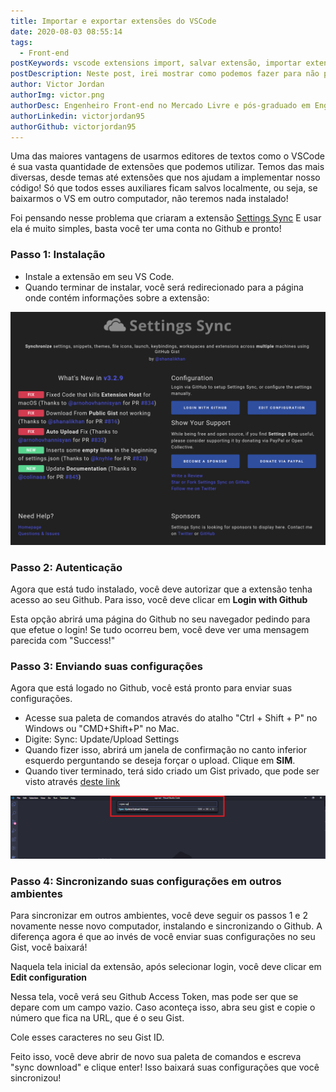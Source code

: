 ```yaml
---
title: Importar e exportar extensões do VSCode
date: 2020-08-03 08:55:14
tags:
  - Front-end
postKeywords: vscode extensions import, salvar extensão, importar extensão, exportar extensão, salvar, recuperar vscode, dicas vscode
postDescription: Neste post, irei mostrar como podemos fazer para não perdermos as nossas extensões quando mudamos de ambientes, dessa forma, podemos manter as mesmas extensões em todos os nossos ambientes!
author: Victor Jordan
authorImg: victor.png
authorDesc: Engenheiro Front-end no Mercado Livre e pós-graduado em Engenharia de Software pela PUC-MG e formado em Banco de Dados pela Fatec, apaixonado por usabilidade, performance e UX!
authorLinkedin: victorjordan95
authorGithub: victorjordan95
---
```


Uma das maiores vantagens de usarmos editores de textos como o VSCode é sua vasta quantidade de extensões que podemos utilizar.
Temos das mais diversas, desde temas até extensões que nos ajudam a implementar nosso código!
Só que todos esses auxiliares ficam salvos localmente, ou seja, se baixarmos o VS em outro computador, não teremos nada instalado!

Foi pensando nesse problema que criaram a extensão [Settings Sync](https://marketplace.visualstudio.com/items?itemName=Shan.code-settings-sync)
E usar ela é muito simples, basta você ter uma conta no Github e pronto!

<!-- more -->

### Passo 1: Instalação

- Instale a extensão em seu VS Code.
- Quando terminar de instalar, você será redirecionado para a página onde contém informações sobre a extensão:

![Tela de configuração do Settings Sync](/posts/vscode-settings-01.png)

### Passo 2: Autenticação

Agora que está tudo instalado, você deve autorizar que a extensão tenha acesso ao seu Github.
Para isso, você deve clicar em **Login with Github**

Esta opção abrirá uma página do Github no seu navegador pedindo para que efetue o login!
Se tudo ocorreu bem, você deve ver uma mensagem parecida com "Success!"

### Passo 3: Enviando suas configurações

Agora que está logado no Github, você está pronto para enviar suas configurações.

- Acesse sua paleta de comandos através do atalho "Ctrl + Shift + P" no Windows ou "CMD+Shift+P" no Mac.
- Digite: Sync: Update/Upload Settings
- Quando fizer isso, abrirá um janela de confirmação no canto inferior esquerdo perguntando se deseja forçar o upload. Clique em **SIM**.
- Quando tiver terminado, terá sido criado um Gist privado, que pode ser visto através [deste link](https://gist.github.com/)

![Paleta de comandos](/posts/vscode-settings-02.png)

### Passo 4: Sincronizando suas configurações em outros ambientes

Para sincronizar em outros ambientes, você deve seguir os passos 1 e 2 novamente nesse novo computador, instalando e sincronizando o Github.
A diferença agora é que ao invés de você enviar suas configurações no seu Gist, você baixará!

Naquela tela inicial da extensão, após selecionar login, você deve clicar em **Edit configuration**

Nessa tela, você verá seu Github Access Token, mas pode ser que se depare com um campo vazio. Caso aconteça isso, abra seu gist e copie o número que fica na URL, que é o seu Gist.

Cole esses caracteres no seu Gist ID.

Feito isso, você deve abrir de novo sua paleta de comandos e escreva "sync download" e clique enter! Isso baixará suas configurações que você sincronizou!
